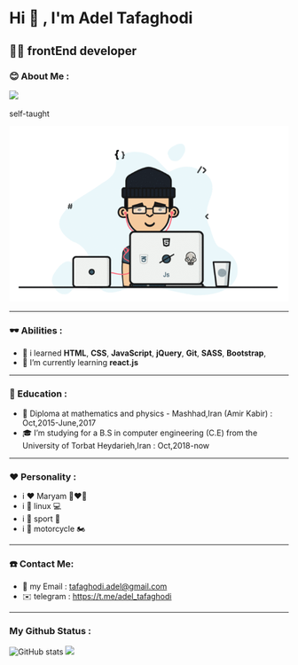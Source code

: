 # Hi 👋 , I'm Adel Tafaghodi
##  👨‍💻 frontEnd developer

### :blush: About Me :
![](https://visitor-badge.laobi.icu/badge?page_id=adeltafaghodi.adeltafaghodi)

self-taught

![](./images/2.gif)

---
### 🕶 Abilities :

- :rocket: i learned **HTML**, **CSS**, **JavaScript**, **jQuery**, **Git**, **SASS**, **Bootstrap**, 
- :seedling: I’m currently learning **react.js** 
---
### :school: Education :
- :school_satchel: Diploma at mathematics and physics - Mashhad,Iran (Amir Kabir) : Oct,2015-June,2017
- :mortar_board: I’m studying for a B.S in computer engineering (C.E) from the University of Torbat Heydarieh,Iran : Oct,2018-now
---
### :hearts: Personality :
- i :heart: Maryam 👩‍❤️‍👨
- i :yellow_heart: linux :computer:
- i :purple_heart: sport 🥇
- i :blue_heart: motorcycle 🏍
---
### :telephone: Contact Me:
- :e-mail: my Email : <tafaghodi.adel@gmail.com>
- :envelope: telegram : <https://t.me/adel_tafaghodi>
---
### My Github Status :
![GitHub stats](https://github-readme-stats.vercel.app/api?username=adeltafaghodi&show_icons=true&theme=tokyonight)
![](https://github-readme-stats.vercel.app/api/top-langs/?username=adeltafaghodi&theme=tokyonight)
